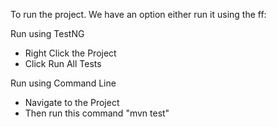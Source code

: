 To run the project. We have an option either run it using the ff:

Run using TestNG
- Right Click the Project
- Click Run All Tests

Run using Command Line
- Navigate to the Project
- Then run this command "mvn test"
